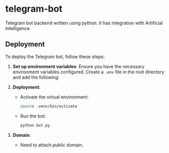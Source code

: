 # telegram-bot

Telegram bot backend written using python. It has integration with Artificial Intelligence.

## Deployment

To deploy the Telegram bot, follow these steps:

1. **Set up environment variables**:
   Ensure you have the necessary environment variables configured. Create a `.env` file in the root directory and add the following:

2. **Deployment**:
   - Activate the virtual environment:
     ```sh
     source .venv/bin/activate
     ```
   - Run the bot:
     ```sh
     python bot.py
     ```

3. **Domain**:
   - Need to attach public domain.
